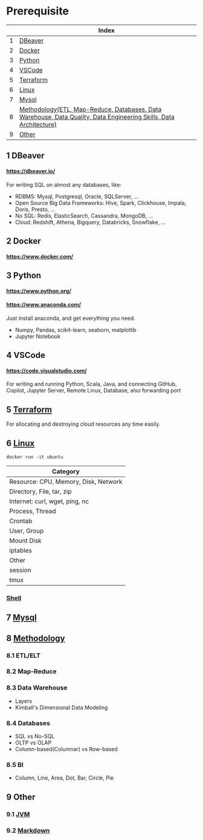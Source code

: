 # Prerequisite

| |Index|
|---|---|
|1|[DBeaver](#dbeaver)|
|2|[Docker](#docker)|
|3|[Python](#python)|
|4|[VSCode](#vscode)|
|5|[Terraform](#terraform)|
|6|[Linux](#linux)|
|7|[Mysql](#mysql)|
|8|[Methodology(ETL, Map-Reduce, Databases, Data Warehouse, Data Quality, Data Engineering Skills, Data Architecture)](#methodology)|
|9|[Other](#other)|


## 1 <a id='dbeaver'></a>DBeaver
#### https://dbeaver.io/
For writing SQL on almost any databases, like:
- RDBMS: Mysql, Postgresql, Oracle, SQLServer, ...
- Open Source Big Data Frameworks: Hive, Spark, Clickhouse, Impala, Doris, Presto, ...
- No SQL: Redis, ElasticSearch, Cassandra, MongoDB, ...
- Cloud: Redshift, Athena, Bigquery, Databricks, Snowflake, ...

## 2 <a id='docker'></a>Docker
#### https://www.docker.com/
  
## 3 <a id='python'></a>Python
#### https://www.python.org/
#### https://www.anaconda.com/
Just install anaconda, and get everything you need.
- Numpy, Pandas, scikit-learn, seaborn, matplotlib
- Jupyter Notebook

## 4 <a id='vscode'></a>VSCode
#### https://code.visualstudio.com/
For writing and running Python, Scala, Java, and connecting GitHub, Copilot, Jupyter Server, Remote Linux, Database, also forwarding port 

## 5 <a id='terraform' href='https://github.com/barneywill/bigdata_demo/blob/main/Prerequisite/terraform'>Terraform</a>
For allocating and destroying cloud resources any time easily.

## 6 <a id='linux' href='https://github.com/barneywill/bigdata_demo/blob/main/Prerequisite/linux.md'>Linux</a>

```
docker run -it ubuntu
```

|Category|
|---|
|Resource: CPU, Memory, Disk, Network|
|Directory, File, tar, zip|
|Internet: curl, wget, ping, nc|
|Process, Thread|
|Crontab|
|User, Group|
|Mount Disk|
|iptables|
|Other|
|session|
|tmux|

### <a href='https://github.com/barneywill/bigdata_demo/blob/main/Prerequisite/shell.md'>Shell</a>

## 7 <a id='mysql' href='https://github.com/barneywill/bigdata_demo/blob/main/Prerequisite/mysql.md'>Mysql</a>

## 8 <a id='methodology' href='https://github.com/barneywill/bigdata_demo/blob/main/Prerequisite/methodology.md'>Methodology</a>

### 8.1 ETL/ELT

### 8.2 Map-Reduce

### 8.3 Data Warehouse
- Layers
- Kimball's Dimensional Data Modeling

### 8.4 Databases
- SQL vs No-SQL
- OLTP vs OLAP
- Column-based(Columnar) vs Row-based

### 8.5 BI
- Column, Line, Area, Dot, Bar, Circle, Pie

## 9 <a id='other'></a>Other
### 9.1 <a id='mysql' href='https://github.com/barneywill/bigdata_demo/blob/main/Prerequisite/jvm.md'>JVM</a>
### 9.2 <a id='mysql' href='https://github.com/barneywill/bigdata_demo/blob/main/Prerequisite/markdown.md'>Markdown</a>